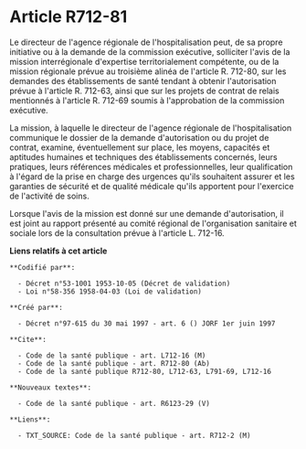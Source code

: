 # Article R712-81

Le directeur de l'agence régionale de l'hospitalisation peut, de sa propre initiative ou à la demande de la commission
exécutive, solliciter l'avis de la mission interrégionale d'expertise territorialement compétente, ou de la mission régionale
prévue au troisième alinéa de l'article R. 712-80, sur les demandes des établissements de santé tendant à obtenir
l'autorisation prévue à l'article R. 712-63, ainsi que sur les projets de contrat de relais mentionnés à l'article R. 712-69
soumis à l'approbation de la commission exécutive.

La mission, à laquelle le directeur de l'agence régionale de l'hospitalisation communique le dossier de la demande
d'autorisation ou du projet de contrat, examine, éventuellement sur place, les moyens, capacités et aptitudes humaines et
techniques des établissements concernés, leurs pratiques, leurs références médicales et professionnelles, leur qualification
à l'égard de la prise en charge des urgences qu'ils souhaitent assurer et les garanties de sécurité et de qualité médicale
qu'ils apportent pour l'exercice de l'activité de soins.

Lorsque l'avis de la mission est donné sur une demande d'autorisation, il est joint au rapport présenté au comité régional de
l'organisation sanitaire et sociale lors de la consultation prévue à l'article L. 712-16.

**Liens relatifs à cet article**

	**Codifié par**:

	  - Décret n°53-1001 1953-10-05 (Décret de validation)
	  - Loi n°58-356 1958-04-03 (Loi de validation)

	**Créé par**:

	  - Décret n°97-615 du 30 mai 1997 - art. 6 () JORF 1er juin 1997

	**Cite**:

	  - Code de la santé publique - art. L712-16 (M)
	  - Code de la santé publique - art. R712-80 (Ab)
	  - Code de la santé publique R712-80, L712-63, L791-69, L712-16

	**Nouveaux textes**:

	  - Code de la santé publique - art. R6123-29 (V)

	**Liens**:

	  - TXT_SOURCE: Code de la santé publique - art. R712-2 (M)
